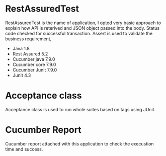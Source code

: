 # RestAssuredTest
RestAssuredTest is the name of application, I opted very basic approach to explain how API is reterived and JSON object passed into the body.
Status code checked for successful transaction.
Assert is used to validate the business requirement,
* Java 1.8
* Rest Assured 5.2
* Cucumber java 7.9.0
* Cucumber core 7.9.0
* Cucumber Junit 7.9.0
* Junit 4.3

# Acceptance class
Acceptance class is used to run whole suites based on tags using JUnit.
# Cucumber Report
Cucumber report attached with this application to check the execustion time and success.

